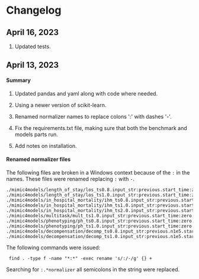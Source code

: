 # Changelog


## April 16, 2023

1. Updated tests.


## April 13, 2023


#### Summary
1. Updated pandas and yaml along with code where needed.

2. Using a newer version of scikit-learn.

3. Renamed normalizer names to replace colons ':' with dashes '-'.

4. Fix the requirements.txt file, making sure that both the benchmark and models parts run.

5. Add notes on installation.

#### Renamed normalizer files
The following files are broken in a Windows context because of the `:` in the names. These files were renamed replacing `:` with `-`.
```
./mimic4models/length_of_stay/los_ts0.8.input_str:previous.start_time:zero.n5e4.normalizer
./mimic4models/length_of_stay/los_ts1.0.input_str:previous.start_time:zero.n5e4.normalizer
./mimic4models/in_hospital_mortality/ihm_ts0.8.input_str:previous.start_time:zero.normalizer
./mimic4models/in_hospital_mortality/ihm_ts1.0.input_str:previous.start_time:zero.normalizer
./mimic4models/in_hospital_mortality/ihm_ts2.0.input_str:previous.start_time:zero.normalizer
./mimic4models/multitask/mult_ts1.0.input_str:previous.start_time:zero.normalizer
./mimic4models/phenotyping/ph_ts0.8.input_str:previous.start_time:zero.normalizer
./mimic4models/phenotyping/ph_ts1.0.input_str:previous.start_time:zero.normalizer
./mimic4models/decompensation/decomp_ts0.8.input_str:previous.n1e5.start_time:zero.normalizer
./mimic4models/decompensation/decomp_ts1.0.input_str:previous.n1e5.start_time:zero.normalizer
```

The following commands were issued:
```
 find . -type f -name "*:*" -exec rename 's/:/-/g' {} +
```
Searching for `:.*normalizer` all semicolons in the string were replaced.